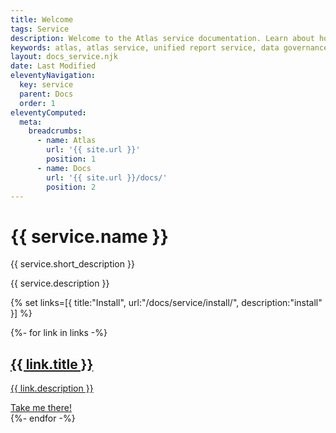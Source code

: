 ```yaml
---
title: Welcome
tags: Service
description: Welcome to the Atlas service documentation. Learn about how to install and configure your Atlas service install.
keywords: atlas, atlas service, unified report service, data governance, database, documetation
layout: docs_service.njk
date: Last Modified
eleventyNavigation:
  key: service
  parent: Docs
  order: 1
eleventyComputed:
  meta:
    breadcrumbs:
      - name: Atlas
        url: '{{ site.url }}'
        position: 1
      - name: Docs
        url: '{{ site.url }}/docs/'
        position: 2
---
```


# {{ service.name }}

<p class="mt-6 text-lg text-slate-600 max-w-3xl mx-auto dark:text-slate-400">
            {{ service.short_description }}
        </p>

{{ service.description }}

{% set links=[{
  title:"Install",
  url:"/docs/service/install/",
  description:"install"
}] %}

<div class="grid md:grid-cols-2 gap-4 ">
  {%- for link in links -%}
       <a href="{{ link.url }}" class="group animate-fade text-center border rounded-lg shadow p-5 space-y-3 transition-colors hover:border-sky-400 hover:shadow-sky-400 no-underline">
         <h2 class="text-2xl font-medium transition-colors m-0 text-slate-600 group-hover:text-slate-900 ">{{ link.title }}</h2>
         <p class="prose text-slate-600 group-hover:text-slate-900">{{ link.description }}</p>
         <div class="no-underline text-sky-600" >Take me there!</div>
      </a>
    {%- endfor -%}
</div>
